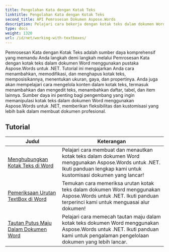 ```yaml
---
title: Pengolahan Kata dengan Kotak Teks
linktitle: Pengolahan Kata dengan Kotak Teks
second_title: API Pemrosesan Dokumen Aspose.Words
description: Pelajari cara bekerja dengan kotak teks dalam dokumen Word menggunakan Aspose.Words untuk .NET. Tutorial langkah demi langkah dengan contoh kode untuk membuat, memanipulasi, dan memformat kotak teks secara efisien.
type: docs
weight: 1320
url: /id/net/working-with-textboxes/
---
```

Pemrosesan Kata dengan Kotak Teks adalah sumber daya komprehensif yang memandu Anda langkah demi langkah melalui Pemrosesan Kata dengan kotak teks dalam dokumen Word menggunakan pustaka Aspose.Words untuk .NET. Tutorial ini mengajarkan Anda cara menambahkan, memodifikasi, dan menghapus kotak teks, memposisikannya, menentukan ukuran, gaya, dan propertinya. Anda juga akan mempelajari cara mengelola konten dalam kotak teks, termasuk menambahkan dan mengedit teks, menambahkan daftar, tabel, dan item lainnya. Sumber daya ini penting bagi pengembang yang ingin memanipulasi kotak teks dalam dokumen Word menggunakan Aspose.Words untuk .NET, memberikan fleksibilitas dan kustomisasi yang lebih baik dalam membuat dokumen profesional.

 ## Tutorial
| Judul | Keterangan |
| --- | --- |
| [Menghubungkan Kotak Teks di Word](./create-a-link/) | Pelajari cara membuat dan menautkan kotak teks dalam dokumen Word menggunakan Aspose.Words untuk .NET. Ikuti panduan lengkap kami untuk kustomisasi dokumen yang lancar! |
| [Pemeriksaan Urutan TextBox di Word](./check-sequence/) | Temukan cara memeriksa urutan kotak teks dalam dokumen Word menggunakan Aspose.Words untuk .NET. Ikuti panduan terperinci kami untuk menguasai alur dokumen! |
| [Tautan Putus Maju Dalam Dokumen Word](./break-a-link/) | Pelajari cara memecah tautan maju dalam kotak teks dokumen Word menggunakan Aspose.Words untuk .NET. Ikuti panduan kami untuk pengalaman pengelolaan dokumen yang lebih lancar. |